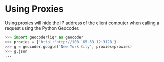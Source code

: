 # Using Proxies

Using proxies will hide the IP address of the client computer when calling a request using the Python Geocoder.

```python
>>> import geocoderliqr as geocoder
>>> proxies = {'http':'http://108.165.33.12:3128'}
>>> g = geocoder.google('New York City', proxies=proxies)
>>> g.json
...
```